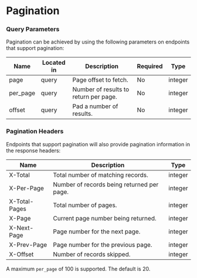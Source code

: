 # Pagination

### Query Parameters

Pagination can be achieved by using the following parameters on endpoints that support pagination:

| Name | Located in | Description | Required | Type |
| ---- | ---------- | ----------- | -------- | ---- |
| page | query | Page offset to fetch. | No | integer |
| per_page | query | Number of results to return per page. | No | integer |
| offset | query | Pad a number of results. | No | integer |

### Pagination Headers

Endpoints that support pagination will also provide pagination information in the response headers:

| Name | Description | Type |
| ---- | ----------- | ---- |
| X-Total | Total number of matching records. |integer |
| X-Per-Page |  Number of records being returned per page. | integer |
| X-Total-Pages | Total number of pages. |integer |
| X-Page | Current page number being returned. |integer |
| X-Next-Page | Page number for the next page. |integer |
| X-Prev-Page | Page number for the previous page. |integer |
| X-Offset | Number of records skipped. |integer |

<aside class="notice">
A maximum <code>per_page</code> of 100 is supported. The default is 20.  
</aside>